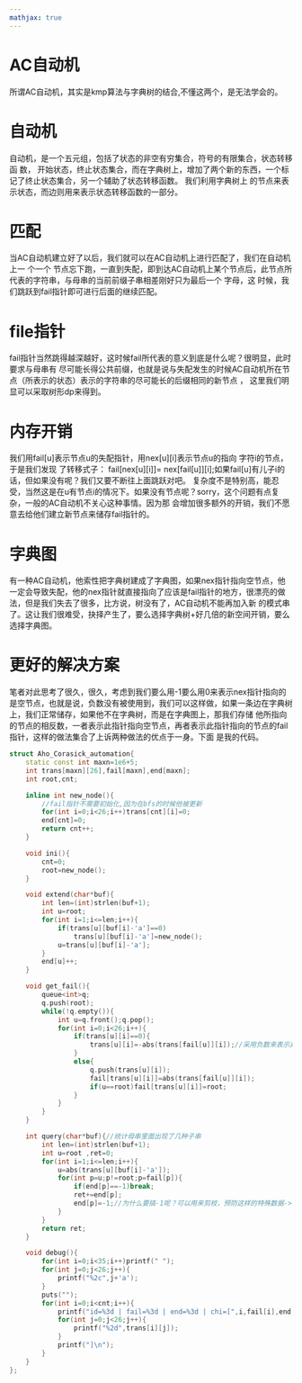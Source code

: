 ```yaml
---
mathjax: true
---
```


# AC自动机
所谓AC自动机，其实是kmp算法与字典树的结合,不懂这两个，是无法学会的。
# 自动机
自动机，是一个五元组，包括了状态的非空有穷集合，符号的有限集合，状态转移函 数， 开始状态，终止状态集合，而在字典树上，增加了两个新的东西，一个标记了终止状态集合，另一个辅助了状态转移函数。 我们利用字典树上 的节点来表示状态，而边则用来表示状态转移函数的一部分。
<!---more-->
# 匹配
当AC自动机建立好了以后，我们就可以在AC自动机上进行匹配了，我们在自动机上一 个一个 节点忘下跑，一直到失配，即到达AC自动机上某个节点后，此节点所代表的字符串，与母串的当前前缀子串相差刚好只为最后一个 字母，这 时候，我们跳跃到fail指针即可进行后面的继续匹配。
# file指针
fail指针当然跳得越深越好，这时候fail所代表的意义到底是什么呢？很明显，此时 要求与母串有 尽可能长得公共前缀，也就是说与失配发生的时候AC自动机所在节点（所表示的状态）表示的字符串的尽可能长的后缀相同的新节点 ， 这里我们明显可以采取树形dp来得到。
# 内存开销
我们用fail[u]表示节点u的失配指针，用nex[u][i]表示节点u的指向 字符i的节点， 于是我们发现 了转移式子： fail[nex[u][i]]= nex[fail[u]][i];如果fail[u]有儿子i的话，但如果没有呢？我们又要不断往上面跳跃对吧。 复杂度不是特别高，能忍受，当然这是在u有节点i的情况下。如果没有节点呢？sorry，这个问题有点复杂，一般的AC自动机不关心这种事情。因为那 会增加很多额外的开销，我们不愿意去给他们建立新节点来储存fail指针的。
# 字典图
有一种AC自动机，他索性把字典树建成了字典图，如果nex指针指向空节点，他 一定会导致失配，他的nex指针就直接指向了应该是fail指针的地方，很漂亮的做法，但是我们失去了很多，比方说，树没有了，AC自动机不能再加入新 的模式串了。这让我们很难受，抉择产生了，要么选择字典树+好几倍的新空间开销，要么选择字典图。
# 更好的解决方案
笔者对此思考了很久，很久，考虑到我们要么用-1要么用0来表示nex指针指向的 是空节点，也就是说，负数没有被使用到，我们可以这样做，如果一条边在字典树上，我们正常储存，如果他不在字典树，而是在字典图上，那我们存储 他所指向的节点的相反数，一者表示此指针指向空节点，再者表示此指针指向的节点的fail指针，这样的做法集合了上诉两种做法的优点于一身。下面 是我的代码。

```cpp
struct Aho_Corasick_automation{
    static const int maxn=1e6+5;
    int trans[maxn][26],fail[maxn],end[maxn];
    int root,cnt;

    inline int new_node(){
        //fail指针不需要初始化,因为在bfs的时候他被更新
        for(int i=0;i<26;i++)trans[cnt][i]=0;
        end[cnt]=0;
        return cnt++;
    }

    void ini(){
        cnt=0;
        root=new_node();
    }

    void extend(char*buf){
        int len=(int)strlen(buf+1);
        int u=root;
        for(int i=1;i<=len;i++){
            if(trans[u][buf[i]-'a']==0)
                trans[u][buf[i]-'a']=new_node();
            u=trans[u][buf[i]-'a'];
        }
        end[u]++;
    }

    void get_fail(){
        queue<int>q;
        q.push(root);
        while(!q.empty()){
            int u=q.front();q.pop();
            for(int i=0;i<26;i++){
                if(trans[u][i]==0){
                    trans[u][i]=-abs(trans[fail[u]][i]);//采用负数来表示非树边。。
                }
                else{
                    q.push(trans[u][i]);
                    fail[trans[u][i]]=abs(trans[fail[u]][i]);
                    if(u==root)fail[trans[u][i]]=root;
                }
            }
        }
    }

    int query(char*buf){//统计母串里面出现了几种子串
        int len=(int)strlen(buf+1);
        int u=root ,ret=0;
        for(int i=1;i<=len;i++){
            u=abs(trans[u][buf[i]-'a']);
            for(int p=u;p!=root;p=fail[p]){
                if(end[p]==-1)break;
                ret+=end[p];
                end[p]=-1;//为什么要搞-1呢？可以用来剪枝，预防这样的特殊数据-> aaaaaaaaaaa......
            }
        }
        return ret;
    }

    void debug(){
        for(int i=0;i<35;i++)printf(" ");
        for(int j=0;j<26;j++){
            printf("%2c",j+'a');
        }
        puts("");
        for(int i=0;i<cnt;i++){
            printf("id=%3d | fail=%3d | end=%3d | chi=[",i,fail[i],end[i]);
            for(int j=0;j<26;j++){
                printf("%2d",trans[i][j]);
            }
            printf("]\n");
        }
    }
};
```
